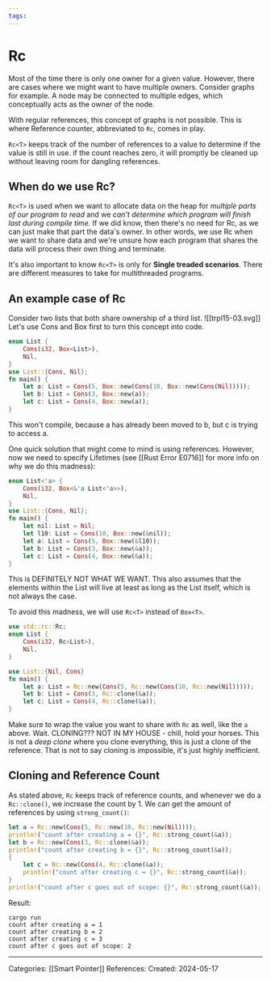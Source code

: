 ```yaml
---
tags:
---
```

# Rc
Most of the time there is only one owner for a given value. However, there are cases where we might want to have multiple owners. Consider graphs for example. A node may be connected to multiple edges, which conceptually acts as the owner of the node.

With regular references, this concept of graphs is not possible. This is where Reference counter, abbreviated to ```Rc```, comes in play.

```Rc<T>``` keeps track of the number of references to a value to determine if the value is still in use. if the count reaches zero, it will promptly be cleaned up without leaving room for dangling references.

## When do we use Rc?
```Rc<T>``` is used when we want to allocate data on the heap for _multiple parts of our program to read_ and we _can't determine which program will finish last during compile time._ If we did know, then there's no need for Rc, as we can just make that part the data's owner. In other words, we use Rc when we want to share data and we're unsure how each program that shares the data will process their own thing and terminate.

It's also important to know ```Rc<T>``` is only for **Single treaded scenarios**. There are different measures to take for multithreaded programs.

## An example case of Rc
Consider two lists that both share ownership of a third list.
![[trpl15-03.svg]]
Let's use Cons and Box first to turn this concept into code.
``` rust
enum List {
	Cons(i32, Box<List>),
	Nil,
}
use List::{Cons, Nil};
fn main() {
	let a: List = Cons(5, Box::new(Cons(10, Box::new(Cons(Nil)))));
	let b: List = Cons(3, Box::new(a));
	let c: List = Cons(4, Box::new(a));
}
```
This won't compile, because a has already been moved to b, but c is trying to access a.

One quick solution that might come to mind is using references. However, now we need to specify Lifetimes (see [[Rust Error E0716]] for more info on why we do this madness):
``` rust
enum List<'a> {
	Cons(i32, Box<&'a List<'a>>),
	Nil,
}
use List::{Cons, Nil};
fn main() {
	let nil: List = Nil;
	let l10: List = Cons(10, Box::new(&nil));
	let a: List = Cons(5, Box::new(&l10));
	let b: List = Cons(3, Box::new(&a));
	let c: List = Cons(4, Box::new(&a));
}
```
This is DEFINITELY NOT WHAT WE WANT. This also assumes that the elements within the List will live at least as long as the List itself, which is not always the case.

To avoid this madness, we will use ```Rc<T>``` instead of ```Box<T>```.
``` rust
use std::rc::Rc;
enum List {
	Cons(i32, Rc<List>),
	Nil,
}

use List::{Nil, Cons}
fn main() {
	let a: List = Rc::new(Cons(5, Rc::new(Cons(10, Rc::new(Nil)))));
	let b: List = Cons(3, Rc::clone(&a));
	let c: List = Cons(4, Rc::clone(&a));
}
```
Make sure to wrap the value you want to share with ```Rc``` as well, like the ```a``` above.
Wait. CLONING??? NOT IN MY HOUSE - chill, hold your horses. This is not a _deep clone_ where you clone everything, this is just a clone of the reference. That is not to say cloning is impossible, it's just highly inefficient.
## Cloning and Reference Count
As stated above, ```Rc``` keeps track of reference counts, and whenever we do a ```Rc::clone()```, we increase the count by 1. We can get the amount of references by using ```strong_count()```:
``` rust
let a = Rc::new(Cons(5, Rc::new(10, Rc::new(Nil))));
println!("count after creating a = {}", Rc::strong_count(&a));
let b = Rc::new(Cons(3, Rc::clone(&a));
println!("count after creating b = {}", Rc::strong_count(&a));
{
	let c = Rc::new(Cons(4, Rc::clone(&a));
	println!("count after creating c = {}", Rc::strong_count(&a));
}
println!("count after c goes out of scope: {}", Rc::strong_count(&a));
```
Result:
```
cargo run
count after creating a = 1
count after creating b = 2
count after creating c = 3
count after c goes out of scope: 2
```

---
Categories: [[Smart Pointer]]
References:
Created: 2024-05-17
